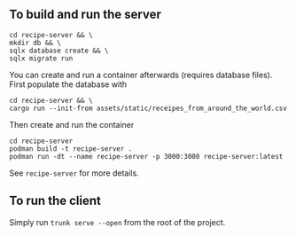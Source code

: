 ## To build and run the server
```
cd recipe-server && \
mkdir db && \
sqlx database create && \
sqlx migrate run
```
You can create and run a container afterwards (requires database files).
First populate the database with
```
cd recipe-server && \
cargo run --init-from assets/static/receipes_from_around_the_world.csv
```
Then create and run the container
```
cd recipe-server
podman build -t recipe-server .
podman run -dt --name recipe-server -p 3000:3000 recipe-server:latest
```
See `recipe-server` for more details.

## To run the client
Simply run `trunk serve --open` from the root of the project.
